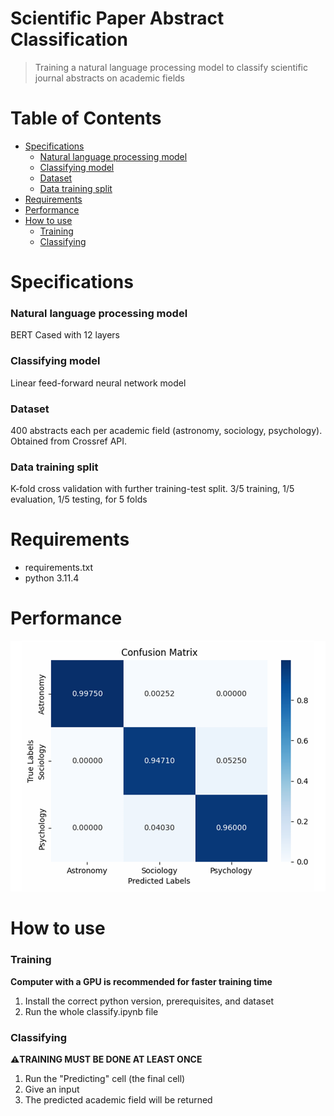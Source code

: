 # Scientific Paper Abstract Classification
>Training a natural language processing model to classify scientific journal abstracts on academic fields

# Table of Contents
- [Specifications](#specifications)
    - [Natural language processing model](#natural-language-processing-model)
    - [Classifying model](#classifying-model)
    - [Dataset](#dataset)
    - [Data training split](#data-training-split)
- [Requirements](#requirements)
- [Performance](#performance)
- [How to use](#how-to-use)
    - [Training](#training)
    - [Classifying](#classifying)

# Specifications
### Natural language processing model
BERT Cased with 12 layers
### Classifying model
Linear feed-forward neural network model
### Dataset
400 abstracts each per academic field (astronomy, sociology, psychology). Obtained from Crossref API.
### Data training split
K-fold cross validation with further training-test split. 3/5 training, 1/5 evaluation, 1/5 testing, for 5 folds 

# Requirements
* requirements.txt
* python 3.11.4

# Performance
<img src="images/ConfusionMat.png" alt="Confusion Matrix" width="600"/>

# How to use 
### Training
**Computer with a GPU is recommended for faster training time**
1. Install the correct python version, prerequisites, and dataset
2. Run the whole classify.ipynb file

### Classifying
**⚠️TRAINING MUST BE DONE AT LEAST ONCE**
1. Run the "Predicting" cell (the final cell)
2. Give an input 
3. The predicted academic field will be returned
